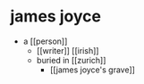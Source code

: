 # james joyce

- a [[person]]
  - [[writer]] [[irish]]
  - buried in [[zurich]]
    - [[james joyce's grave]]

